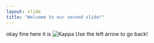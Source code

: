 ```yaml
---
layout: slide
title: "Welcome to our second slide!"
---
```

okay fine here it is  ![Kappa](https://git.io/Kappa)
Use the left arrow to go back!
